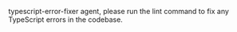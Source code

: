 typescript-error-fixer agent, please run the lint command to fix any TypeScript errors in the codebase.
